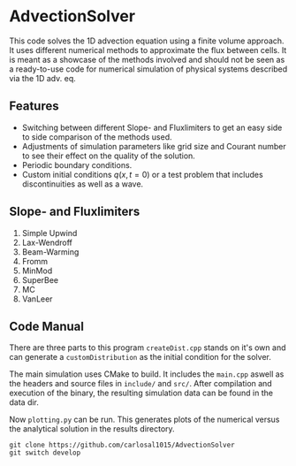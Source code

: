 # AdvectionSolver

This code solves the 1D advection equation using a finite volume approach.
It uses different numerical methods to approximate the flux between cells.
It is meant as a showcase of the methods involved and should not be seen as a
ready-to-use code for numerical simulation of physical systems described via
the 1D adv. eq.

## Features

- Switching between different Slope- and Fluxlimiters to get an easy side to
  side comparison of the methods used.
- Adjustments of simulation parameters like grid size and Courant number to see
  their effect on the quality of the solution.
- Periodic boundary conditions.
- Custom initial conditions $q\left(x, t=0\right)$ or a test problem that includes
  discontinuities as well as a wave.

## Slope- and Fluxlimiters

1. Simple Upwind
1. Lax-Wendroff
1. Beam-Warming
1. Fromm
1. MinMod
1. SuperBee
1. MC
1. VanLeer

## Code Manual

There are three parts to this program `createDist.cpp` stands on it's own and
can generate a `customDistribution` as the initial condition for the solver.

The main simulation uses CMake to build.
It includes the `main.cpp` aswell as the headers and source files in
`include/` and `src/`.
After compilation and execution of the binary, the resulting simulation data
can be found in the data dir.

Now `plotting.py` can be run.
This generates plots of the numerical versus the analytical solution in the
results directory.

```
git clone https://github.com/carlosal1015/AdvectionSolver
git switch develop
```
